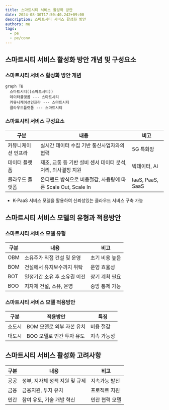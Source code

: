 ```yaml
---
title: 스마트시티 서비스 활성화 방안
date: 2024-08-30T17:50:40.242+09:00
description: 스마트시티 서비스 활성화 방안
authors: me
tags:
  - pe
  - pe/conv
---
```


## 스마트시티 서비스 활성화 방안 개념 및 구성요소

### 스마트시티 서비스 활성화 방안 개념

```mermaid
graph TB
  스마트시티((스마트시티))
  데이터플랫폼 --- 스마트시티
  커뮤니케이션인프라 --- 스마트시티
  클라우드플랫폼 --- 스마트시티
```

### 스마트시티 서비스 구성요소

| 구분 | 내용 | 비고 |
| --- | --- | --- |
| 커뮤니케이션 인프라 | 실시간 데이터 수집 기반 통신사업자와의 협력 | 5G 특화망 |
| 데이터 플랫폼 | 제조, 교통 등 기반 설비 센서 데이터 분석, 처리, 의사결정 지원 | 빅데이터, AI |
| 클라우드 플랫폼 | 온디맨드 방식으로 비용절감, 사용량에 따른 Scale Out, Scale In | IaaS, PaaS, SaaS |

- K-PaaS 서비스 모델을 활용하여 신뢰성있는 클라우드 서비스 구축 가능

## 스마트시티 서비스 모델의 유형과 적용방안

### 스마트시티 서비스 모델 유형

| 구분 | 내용 | 비고 |
| --- | --- | --- |
| OBM | 소유주가 직접 건설 및 운영 | 초기 비용 높음 |
| BOM | 건설에서 유지보수까지 위탁 | 운영 효율성 |
| BOT | 일정기간 소유 후 소유권 이전 | 장기 계획 필요 |
| BOO | 지자체 건설, 소유, 운영 | 중앙 통제 가능 |

### 스마트시티 서비스 모델 적용방안

| 구분 | 적용방안 | 특징 |
| --- | --- | --- |
| 소도시 | BOM 모델로 외부 자본 유치 | 비용 절감 |
| 대도시 | BOO 모델로 민간 투자 유도 | 지속 가능성 |

## 스마트시티 서비스 활성화 고려사항

| 구분 | 내용 | 비고 |
| --- | --- | --- |
| 공공 | 정부, 지자체 정책 지원 및 규제 | 지속가능 발전 |
| 금융 | 금융지원, 투자 유치 | 프로젝트 지원 |
| 민간 | 참여 유도, 기술 개발 혁신 | 민관 협력 모델 |
